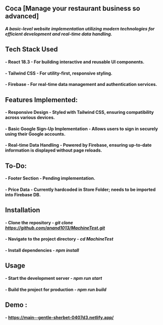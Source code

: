## Coca [Manage your restaurant business so advanced]

#### _A basic-level website implementation utilizing modern technologies for efficient development and real-time data handling._

## Tech Stack Used

#### - React 18.3 - For building interactive and reusable UI components.
#### - Tailwind CSS - For utility-first, responsive styling.
#### - Firebase - For real-time data management and authentication services.

## Features Implemented:

#### - Responsive Design - Styled with Tailwind CSS, ensuring compatibility across various devices.
#### - Basic Google Sign-Up Implementation - Allows users to sign in securely using their Google accounts.
#### - Real-time Data Handling - Powered by Firebase, ensuring up-to-date information is displayed without page reloads.

## To-Do:

#### - Footer Section - Pending implementation.
#### - Price Data - Currently hardcoded in Store Folder; needs to be imported into Firebase DB.

## Installation

#### - Clone the repository - _git clone https://github.com/anand1013/MachineTest.git_
#### - Navigate to the project directory -  _cd MachineTest_
#### - Install dependencies - _npm install_

## Usage

#### - Start the development server - _npm run start_
#### - Build the project for production - _npm run build_

## Demo :

#### - https://main--gentle-sherbet-0407d3.netlify.app/
